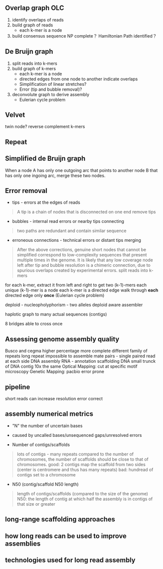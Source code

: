 ## Overlap graph OLC
1. identify overlaps of reads
2. build graph of reads
	* each k-mer is a node
3. build consensus sequence
NP complete？
Hamiltonian Path identified？
## De Bruijn graph
1. split reads into k-mers
2. build graph of k-mers
	* each k-mer is a node
	* directed edges from one node to another indicate overlaps
	* Simplification of linear stretches?
	* Error (tip and bubble removal)?
3. deconvolute graph to derive assembly
	* Eulerian cycle problem
## Velvet
twin node?
reverse complement k-mers
## Repeat

## Simplified de Bruijn graph
When a node A has only one outgoing arc that points to another node B that has only one ingoing arc, merge these two nodes.
## Error removal
* tips - errors at the edges of reads
> A tip is a chain of nodes that is disconnected on one end
> remove tips
* bubbles - internal read errors or nearby tips connecting
> two paths are redundant and contain similar sequence
* erroneous connections - technical errors or distant tips merging
> After the above corrections, genuine short nodes that cannot be simplified correspond to low-complexity sequences that present multiple times in the genome.
> It is likely that any low coverage node left after tip and bubble resolution is a chimeric connection, due to spurious overlaps created by experimental errors.
split reads into k-mers

for each k-mer, extract it from left and right to get two (k-1)-mers
each unique (k-1)-mer is a node
each k-mer is a directed edge 
walk through **each** directed edge only **once** (Eulerian cycle problem)




deploid - nucleopholyphorism - two alleles
deploid aware assembler

haplotic
graph to many actual sequences (contigs)

8 bridges able to cross once


## Assessing genome assembly quality



Busco and cegma higher percentage more complete
 different family of repeats 
 long repeat impossible to assemble
 mate pairs - single paired read at each side
 DNA assembly
 RNA - annotation
 scaffolding DNA
 small trunck of DNA 
 contig
 10x the same
 Optical Mapping: cut at specific motif microscopy
 Genetic Mapping:
 pacbio error prone

## pipeline

 short reads can increase resolution 
 error correct 

## assembly numerical metrics
* "N" 
 the number of uncertain bases
- caused by uncalled bases/unsequenced gaps/unresolved errors
* Number of contigs/scaffolds
> lots of contigs - many repeats
> compared to the number of chromosomes, the number of scaffolds should be close to that of chromosomes.
> good: 2 contigs map the scaffold from two sides (center is centromere and thus has many repeats)
> bad: hundread of contigs set to a chromosome
* N50 (contig/scaffold N50 length)
> length of contigs/scaffolds (compared to the size of the genome)
> N50:  the length of contig at which half the assembly is in contigs of that size or greater

## long-range scaffolding approaches
## how long reads can be used to improve assemblies
## technologies used for long read assembly
<!--stackedit_data:
eyJoaXN0b3J5IjpbMTE1NTMxOTg5NSwtMTAxODEzOTYwNiwtNz
M4MjUxODYsODI2Njc2Nzc2LDQ3MTc3ODQ1MiwxNzkyMTk5MDMx
LC0xNzY0NTc0NTY3LDYwOTM1Mzk0LC0yMjIxNjcxMDQsMTcxMD
k1MzQxOCwxMzk3OTA3NTEyLC0xNTM4MjUwMTkyLC0xNDE1MzIw
NTk2LC0xODA2Mjk2NjI1LDIwMTI3Mjc3NzEsLTE5MTAwNTIyOT
EsLTExOTc3NjAwNCwtNTc1OTQzNDg3LC0xMjQ1OTgxOTExLC01
Nzg0MjY3MTFdfQ==
-->